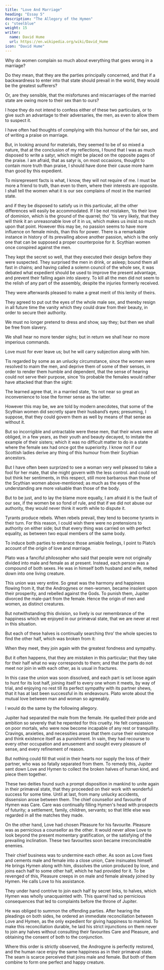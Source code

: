 ```yaml
---
title: "Love And Marriage"
heading: "Essay 5"
description: "The Allegory of the Hymen"
c: "steelblue"
weight: 15
writer:
  name: David Hume
  url: https://en.wikipedia.org/wiki/David_Hume
icon: "David Hume"
---
```



Why do women complain so much about everything that goes wrong in a marriage? <!--  and always consider a satyr° upon matrimony as a satyr upon themselves. -->

Do they mean, that they are the parties principally concerned, and that if a backwardness to enter into that state should prevail in the world, they would be the greatest sufferers? 

Or, are they sensible, that the misfortunes and miscarriages of the married state are owing more to their sex than to ours?

I hope they do not intend to confess either of these two particulars, or to give such an advantage to their adversaries, the men, as even to allow them to suspect it.

I have often had thoughts of complying with this humour of the fair sex, and of writing a praise on marriage.

But, in looking around for materials, they seemed to be of so mixed a nature, that at the conclusion of my reflections, I found that I was as much disposed to write a satyr, which might be placed on the opposite pages of the praise. I am afraid, that as satyr is, on most occasions, thought to contain more truth than praise, I should have done their cause more harm than good by this expedient.

To misrepresent facts is what, I know, they will not require of me. I must be more a friend to truth, than even to them, where their interests are opposite.
I shall tell the women what it is our sex complains of most in the married state.

and if they be disposed to satisfy us in this particular, all the other differences will easily be accommodated.
If I be not mistaken, ’tis their love of dominion, which is the ground of the quarrel;
tho’ ’tis very likely, that they will think it an unreasonable love of it in us, which makes us insist so much upon that point.
However this may be, no passion seems to have more influence on female minds, than this for power.
There is a remarkable instance in history of its prevailing above another passion, which is the only one that can be supposed a proper counterpoise for it.
Scythian women once conspired against the men.

They kept the secret so well, that they executed their design before they were suspected.
They surprised the men in drink, or asleep; bound them all fast in chains; and having called a solemn council of the whole sex, it was debated what expedient should be used to improve the present advantage, and prevent their falling again into slavery.
To kill all the men did not seem to the relish of any part of the assembly, despite the injuries formerly received.

They were afterwards pleased to make a great merit of this lenity of theirs.

They agreed to put out the eyes of the whole male sex, and thereby resign in all future time the vanity which they could draw from their beauty, in order to secure their authority.

We must no longer pretend to dress and show, say they; but then we shall be free from slavery.

We shall hear no more tender sighs; but in return we shall hear no more imperious commands.

Love must for ever leave us; but he will carry subjection along with him.

Tis regarded by some as an unlucky circumstance, since the women were resolved to maim the men, and deprive them of some of their senses, in order to render them humble and dependent, that the sense of hearing could not serve their purpose, since ’tis probable the females would rather have attacked that than the sight:

The learned agree that, in a married state, ’tis not near so great an inconvenience to lose the former sense as the latter.

However this may be, we are told by modern anecdotes, that some of the Scythian women did secretly spare their husband’s eyes; presuming, I suppose, that they could govern them as well by means of that sense as without it.

But so incorrigible and untractable were these men, that their wives were all obliged, in a few years, as their youth and beauty decayed, to imitate the example of their sisters; which it was no difficult matter to do in a state where the female sex had once got the superiority.
I know not if our Scottish ladies derive any thing of this humour from their Scythian ancestors.

But I have often been surprized to see a woman very well pleased to take a fool for her mate, that she might govern with the less control.
and could not but think her sentiments, in this respect, still more barbarous than those of the Scythian women above-mentioned; as much as the eyes of the understanding are more valuable than those of the body.

But to be just, and to lay the blame more equally, I am afraid it is the fault of our sex, if the women be so fond of rule, and that if we did not abuse our authority, they would never think it worth while to dispute it.

Tyrants produce rebels. When rebels prevail, they tend to become tyrants in their turn.
For this reason, I could wish there were no pretensions to authority on either side; but that every thing was carried on with perfect equality, as between two equal members of the same body. 

To induce both parties to embrace those amiable feelings, I point to Plato’s account of the origin of love and marriage.

Plato was a fanciful philosopher who said that people were not originally divided into male and female as at present. Instead, each person was a compound of both sexes. He was in himself both husband and wife, melted down into one living creature.

This union was very entire. So great was the harmony and happiness flowing from it, that the Androgynes or men-women, became insolent upon their prosperity, and rebelled against the Gods. To punish them, Jupiter divorced the male-part from the female. Hence the origin of men and women, as distinct creatures.

But notwithstanding this division, so lively is our remembrance of the happiness which we enjoyed in our primæval state, that we are never at rest in this situation.

But each of these halves is continually searching thro’ the whole species to find the other half, which was broken from it:

When they meet, they join again with the greatest fondness and sympathy.

But it often happens, that they are mistaken in this particular; that they take for their half what no way corresponds to them; and that the parts do not meet nor join in with each other, as is usual in fractures.

In this case the union was soon dissolved, and each part is set loose again to hunt for its lost half, joining itself to every one whom it meets, by way of trial, and enjoying no rest till its perfect sympathy with its partner shews, that it has at last been successful in its endeavours.
Plato wrote about the mutual love between man and woman so agreeably.

I would do the same by the following allegory.

Jupiter had separated the male from the female. He quelled their pride and ambition so severely that he repented for this cruelty. He felt compassion on poor mortals, who were now become incapable of any rest or tranquillity. Cravings, anxieties, and necessities arose that them curse their existence and think existence itself as a punishment. In vain, they had recourse to every other occupation and amusement and sought every pleasure of sense, and every refinement of reason.

But nothing could fill that void in their hearts nor supply the loss of their partner, who was so fatally separated from them. To remedy this, Jupiter sent down Love and Hymen to collect the broken halves of human kind, and piece them together.

These two deities found such a prompt disposition in mankind to unite again in their primæval state, that they proceeded on their work with wonderful success for some time. Until at last, from many unlucky accidents, dissension arose between them.
The chief counsellor and favourite of Hymen was Care.
Care was continually filling Hymen's head with prospects of futurity; a settlement, family, children, servants; so that little else was regarded in all the matches they made.

On the other hand, Love had chosen Pleasure for his favourite. Pleasure was as pernicious a counsellor as the other.
It would never allow Love to look beyond the present momentary gratification, or the satisfying of the prevailing inclination.
These two favourites soon became irreconcileable enemies.

Their chief business was to undermine each other. As soon as Love fixes and cements male and female into a close union, Care insinuates himself.
He brings Hymen along with him, dissolves the union produced by love, and joins each half to some other half, which he had provided for it.
To be revenged of this, Pleasure creeps in on male and female already joined by Hymen.
He calls Love to his assistance.

They under hand contrive to join each half by secret links, to halves, which Hymen was wholly unacquainted with.
This quarrel had so pernicious consequences that led to complaints before the throne of Jupiter.

He was obliged to summon the offending parties.
After hearing the pleadings on both sides, he ordered an immediate reconciliation between Love and Hymen, as the only expedient for giving happiness to mankind.
To make this reconciliation durable, he laid his strict injunctions on them never to join any halves without consulting their favourites Care and Pleasure, and obtaining the consent of both to the conjunction.

Where this order is strictly observed, the Androgyne is perfectly restored, and the human race enjoy the same happiness as in their primæval state.
The seam is scarce perceived that joins male and female.
But both of them combine to form one perfect and happy creature.

